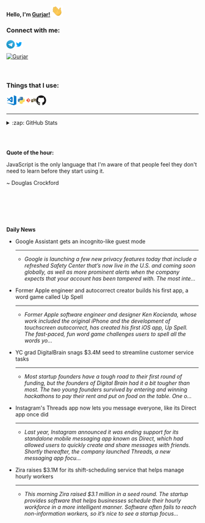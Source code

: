 #### Hello, I'm [Gurjar!](https://GurjarKing.github.io) <img src="https://raw.githubusercontent.com/ABSphreak/ABSphreak/master/gifs/Hi.gif" width="30px"></h2>


### Connect with me:

[<img align="left" alt="Gurjar | Telegram" width="22px" src="https://raw.githubusercontent.com/github/explore/80688e429a7d4ef2fca1e82350fe8e3517d3494d/topics/telegram/telegram.png" />][Telegram]
[<img align="left" alt="Gurjar | Twitter" width="22px" src="https://raw.githubusercontent.com/github/explore/80688e429a7d4ef2fca1e82350fe8e3517d3494d/topics/twitter/twitter.png" />][Twitter]
<br >
<br >
<a href="https://github.com/GurjarKing"><img src="https://komarev.com/ghpvc/?username=GurjarKing" alt="Gurjar" /></a> <br />
<br />
<br />
<!-- <br >

![](https://visitor-badge.glitch.me/badge?page_id=GurjarKing)

<br /> -->

### Things that I use:

[<img align="left" alt="Visual Studio Code" width="26px" src="https://raw.githubusercontent.com/github/explore/80688e429a7d4ef2fca1e82350fe8e3517d3494d/topics/visual-studio-code/visual-studio-code.png" />][VSCode]
[<img align="left" alt="Python" width="26px" src="https://raw.githubusercontent.com/github/explore/80688e429a7d4ef2fca1e82350fe8e3517d3494d/topics/python/python.png" />][Python]
[<img align="left" alt="Git" width="26px" src="https://raw.githubusercontent.com/github/explore/80688e429a7d4ef2fca1e82350fe8e3517d3494d/topics/git/git.png" />][Git]
[<img align="left" alt="GitHub" width="26px" src="https://raw.githubusercontent.com/github/explore/78df643247d429f6cc873026c0622819ad797942/topics/github/github.png" />][Github]

<br />
<br />

---
<details>
  <summary>:zap: GitHub Stats</summary>

<img align="left" alt="Gurjar's Github Stats" src="https://github-readme-stats.vercel.app/api?username=GurjarKing&show_icons=true&hide_border=true&count_private=true&include_all_commit=true&theme=algolia" />

</details>

<!-- ### 🔔 My latest tweet
<a href="https://twitter.com/Gurjar_King43" target="_blank">
	<img src="https://github.com/GurjarKing/GurjarKing/raw/master/tweet.png" width="70%" align="center" alt="Click to view on Twitter" title="My latest tweet, as an image"/>
</a> -->
<br>

<pre>

</pre>

**Quote of the hour:**

JavaScript is the only language that I'm aware of that people feel they don't need to learn before they start using it.

~ Douglas Crockford
<pre>

</pre>
<br>
<pre>


</pre>
<strong>Daily News</strong>
  
  - Google Assistant gets an incognito-like guest mode
     <hr/>
     
      - *Google is launching a few new privacy features today that include a refreshed Safety Center that’s now live in the U.S. and coming soon globally, as well as more prominent alerts when the company expects that your account has been tampered with. The most inte…*
     
  - Former Apple engineer and autocorrect creator builds his first app, a word game called Up Spell
      <hr/>
      
      - *Former Apple software engineer and designer Ken Kocienda, whose work included the original iPhone and the development of touchscreen autocorrect, has created his first iOS app, Up Spell. The fast-paced, fun word game challenges users to spell all the words yo…*
      
  - YC grad DigitalBrain snags $3.4M seed to streamline customer service tasks
      <hr/>
      
      - *Most startup founders have a tough road to their first round of funding, but the founders of Digital Brain had it a bit tougher than most. The two young founders survived by entering and winning hackathons to pay their rent and put on food on the table. One o…*
      
  - Instagram's Threads app now lets you message everyone, like its Direct app once did
      <hr/>
      
      - *Last year, Instagram announced it was ending support for its standalone mobile messaging app known as Direct, which had allowed users to quickly create and share messages with friends. Shortly thereafter, the company launched Threads, a new messaging app focu…*
       
  - Zira raises $3.1M for its shift-scheduling service that helps manage hourly workers
      <hr/>
       
       - *This morning Zira raised $3.1 million in a seed round. The startup provides software that helps businesses schedule their hourly workforce in a more intelligent manner. Software often fails to reach non-information workers, so it’s nice to see a startup focus…*
      

<br />

[VSCode]: https://code.visualstudio.com/
[Python]: https://www.python.org/
[Git]: https://git-scm.com/
[Github]: https://github.com/
[Telegram]: https://t.me/Gurjar_King/
[Twitter]: https://twitter.com/Gurjar_King43/
